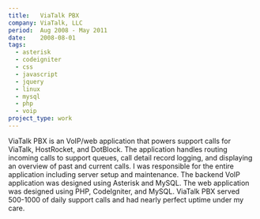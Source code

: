 ```yaml
---
title:   ViaTalk PBX
company: ViaTalk, LLC
period:  Aug 2008 - May 2011
date:    2008-08-01
tags:
  - asterisk
  - codeigniter
  - css
  - javascript
  - jquery
  - linux
  - mysql
  - php
  - voip
project_type: work
---
```


ViaTalk PBX is an VoIP/web application that powers support calls for ViaTalk,
HostRocket, and DotBlock. The application handles routing incoming calls to
support queues, call detail record logging, and displaying an overview of past
and current calls. I was responsible for the entire application including
server setup and maintenance. The backend VoIP application was designed using
Asterisk and MySQL. The web application was designed using PHP, CodeIgniter,
and MySQL. ViaTalk PBX served 500-1000 of daily support calls and had nearly
perfect uptime under my care.

<!--
**Biggest Challenge:** I handled _everything_ on this project: setting up and
securing the server, installing and configuring Asterisk, and developing and
deploying the web application.

**Biggest Triumph:** Stability and performance were massively improved.
-->
